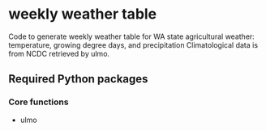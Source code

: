 # weekly weather table

Code to generate weekly weather table for WA state agricultural weather: temperature, growing degree days, and precipitation
Climatological data is from NCDC retrieved by ulmo. 

## Required Python packages

### Core functions 
- ulmo  
